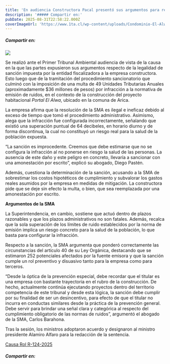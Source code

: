 ```yaml
---
title: 'En audiencia Constructora Pacal presentó sus argumentos para reclamar multa aplicada por la SMA'
description: '##### Compartir en:'
pubDate: 2025-08-31T22:58:22.000Z
coverImageUrl: 'https://www.1ta.cl/wp-content/uploads/Condominio-El-Alwa.jpeg'
---
```


##### Compartir en:

[](https://www.linkedin.com/sharing/share-offsite/?url= 'Add this to LinkedIn')[](https://twitter.com/intent/tweet?text=%20-%20%20 'Share this on X')[](https://api.whatsapp.com/send?text=%20 'WhatsApp')[](https://www.facebook.com/share.php?u= 'Share this on Facebook')[](# 'More share links')

[![](https://www.1ta.cl/wp-content/uploads/Condominio-El-Alwa.jpeg)](https://www.1ta.cl/wp-content/uploads/Condominio-El-Alwa.jpeg)

Se realizó ante el Primer Tribunal Ambiental audiencia de vista de la causa en la que las partes expusieron sus argumentos respecto de la legalidad de sanción impuesta por la entidad fiscalizadora a la empresa constructora. Esto luego que de la tramitación del procedimiento sancionatorio que culminó con la imposición de una multa de 49 Unidades Tributarias Anuales (aproximadamente $36 millones de pesos) por infracción a la normativa de emisión de ruidos, en el contexto de la construcción del proyecto habitacional _Portal El Alwa_, ubicado en la comuna de Arica.

La empresa afirma que la resolución de la SMA es ilegal e ineficaz debido al exceso de tiempo que tomó el procedimiento administrativo. Asimismo, alega que la infracción fue configurada incorrectamente, señalando que existió una superación puntual de 64 decibeles, en horario diurno y de forma discontinua, la cual no constituyó un riesgo real para la salud de la población expuesta.

“La sanción es improcedente. Creemos que debe estimarse que no se configura la infracción al no ponerse en riesgo la salud de las personas. La ausencia de este daño y este peligro en concreto, llevaría a sancionar con una amonestación por escrito”, explicó su abogado, Diego Pastén.

Además, cuestiona la determinación de la sanción, acusando a la SMA de sobrestimar los costos hipotéticos de cumplimiento y subvalorar los gastos reales asumidos por la empresa en medidas de mitigación. La constructora pide que se deje sin efecto la multa, o bien, que sea reemplazada por una amonestación por escrito.

**Argumentos de la SMA**

La Superintendencia, en cambio, sostiene que actuó dentro de plazos razonables y que los plazos administrativos no son fatales. Además, recalca que la sola superación de los límites de ruido establecidos por la norma de emisión implica un riesgo concreto para la salud de la población, lo que basta para configurar la infracción.

Respecto a la sanción, la SMA argumenta que ponderó correctamente las circunstancias del artículo 40 de su Ley Orgánica, destacando que se estimaron 252 potenciales afectados por la fuente emisora y que la sanción cumple un rol preventivo y disuasivo tanto para la empresa como para terceros.

“Desde la óptica de la prevención especial, debe recordar que el titular es una empresa con bastante trayectoria en el rubro de la construcción. De hecho, actualmente continúa ejecutando proyectos dentro del territorio competencia de este tribunal y desde esta lógica, la sanción debe cumplir por su finalidad de ser un desincentivo, para efecto de que el titular no incurra en conductas similares desde la práctica de la prevención general. Debe servir para brindar una señal clara y categórica al respecto del cumplimiento obligatorio de las normas de ruidos”, argumentó el abogado de la SMA, Carlos Barahona.

Tras la sesión, los ministros adoptaron acuerdo y designaron al ministro presidente Alamiro Alfaro para la redacción de la sentencia.

[Causa Rol R-124-2025](https://www.portaljudicial1ta.cl/sgc-web/ver-causa.html?rol=R-124-2025)

##### Compartir en:

[](https://www.linkedin.com/sharing/share-offsite/?url= 'Add this to LinkedIn')[](https://twitter.com/intent/tweet?text=%20-%20%20 'Share this on X')[](https://api.whatsapp.com/send?text=%20 'WhatsApp')[](https://www.facebook.com/share.php?u= 'Share this on Facebook')[](# 'More share links')
